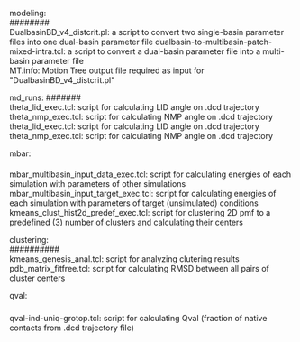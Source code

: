 modeling:  
########  
DualbasinBD_v4_distcrit.pl: a script to convert two single-basin parameter files into one dual-basin parameter file 
dualbasin-to-multibasin-patch-mixed-intra.tcl: a script to convert a dual-basin parameter file into a multi-basin parameter file  
MT.info: Motion Tree output file required as input for "DualbasinBD_v4_distcrit.pl"  

md_runs: 
#######  
theta_lid_exec.tcl: script for calculating LID angle on .dcd trajectory  
theta_nmp_exec.tcl: script for calculating NMP angle on .dcd trajectory  
theta_lid_exec.tcl: script for calculating LID angle on .dcd trajectory  
theta_nmp_exec.tcl: script for calculating NMP angle on .dcd trajectory  

mbar:  
####  
mbar_multibasin_input_data_exec.tcl: script for calculating energies of each simulation with parameters of other simulations  
mbar_multibasin_input_target_exec.tcl: script for calculating energies of each simulation with parameters of target (unsimulated) conditions 
kmeans_clust_hist2d_predef_exec.tcl: script for clustering 2D pmf to a predefined (3) number of clusters and calculating their centers  

clustering:  
##########  
kmeans_genesis_anal.tcl: script for analyzing clutering results  
pdb_matrix_fitfree.tcl: script for calculating RMSD between all pairs of cluster centers  

qval:  
#####  
qval-ind-uniq-grotop.tcl: script for calculating Qval (fraction of native contacts from .dcd trajectory file)  
